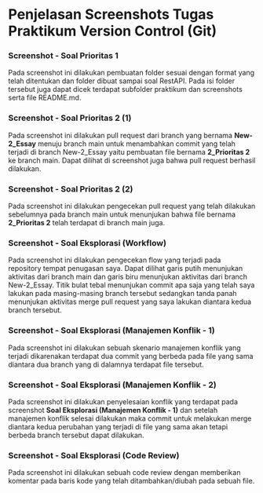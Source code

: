 # Penjelasan Screenshots Tugas Praktikum Version Control (Git)

### Screenshot - Soal Prioritas 1
Pada screenshot ini dilakukan pembuatan folder sesuai dengan format yang telah ditentukan dan folder dibuat sampai soal RestAPI. Pada isi folder tersebut juga dapat dicek terdapat subfolder praktikum dan screenshots serta file README.md.

### Screenshot - Soal Prioritas 2 (1)
Pada screenshot ini dilakukan pull request dari branch yang bernama **New-2_Essay** menuju branch main untuk menambahkan commit yang telah terjadi di branch New-2_Essay yaitu pembuatan file bernama **2_Prioritas 2** ke branch main. Dapat dilihat di screenshot juga bahwa pull request berhasil dilakukan.

### Screenshot - Soal Prioritas 2 (2)
Pada screenshot ini dilakukan pengecekan pull request yang telah dilakukan sebelumnya pada branch main untuk menunjukan bahwa file bernama **2_Prioritas 2** telah terdapat di branch main juga.

### Screenshot - Soal Eksplorasi (Workflow)
Pada screenshot ini dilakukan pengecekan flow yang terjadi pada repository tempat penugasan saya. Dapat dilihat garis putih menunjukan aktivitas dari branch main dan garis biru menunjukan aktivitas dari branch New-2_Essay. Titik bulat tebal menunjukan commit apa saja yang telah saya lakukan pada masing-masing branch tersebut sedangkan tanda panah menunjukan aktivitas merge pull request yang saya lakukan diantara kedua branch tersebut.

### Screenshot - Soal Eksplorasi (Manajemen Konflik - 1)
Pada screenshot ini dilakukan sebuah skenario manajemen konflik yang terjadi dikarenakan terdapat dua commit yang berbeda pada file yang sama diantara dua branch yang di dalamnya terdapat file tersebut.

### Screenshot - Soal Eksplorasi (Manajemen Konflik - 2)
Pada screenshot ini dilakukan penyelesaian konflik yang terdapat pada screenshot **Soal Eksplorasi (Manajemen Konflik - 1)** dan setelah manajemen konflik selesai dilakukan maka commit untuk melakukan merge diantara kedua perubahan yang terjadi di file yang sama akan tetapi berbeda branch tersebut dapat dilakukan.

### Screenshot - Soal Eksplorasi (Code Review)
Pada screenshot ini dilakukan sebuah code review dengan memberikan komentar pada baris kode yang telah ditambahkan/diubah pada sebuah file.
